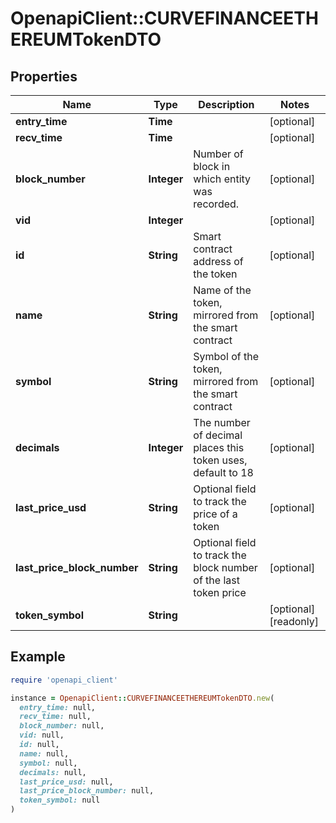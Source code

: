 # OpenapiClient::CURVEFINANCEETHEREUMTokenDTO

## Properties

| Name | Type | Description | Notes |
| ---- | ---- | ----------- | ----- |
| **entry_time** | **Time** |  | [optional] |
| **recv_time** | **Time** |  | [optional] |
| **block_number** | **Integer** | Number of block in which entity was recorded. | [optional] |
| **vid** | **Integer** |  | [optional] |
| **id** | **String** | Smart contract address of the token | [optional] |
| **name** | **String** | Name of the token, mirrored from the smart contract | [optional] |
| **symbol** | **String** | Symbol of the token, mirrored from the smart contract | [optional] |
| **decimals** | **Integer** | The number of decimal places this token uses, default to 18 | [optional] |
| **last_price_usd** | **String** | Optional field to track the price of a token | [optional] |
| **last_price_block_number** | **String** | Optional field to track the block number of the last token price  | [optional] |
| **token_symbol** | **String** |  | [optional][readonly] |

## Example

```ruby
require 'openapi_client'

instance = OpenapiClient::CURVEFINANCEETHEREUMTokenDTO.new(
  entry_time: null,
  recv_time: null,
  block_number: null,
  vid: null,
  id: null,
  name: null,
  symbol: null,
  decimals: null,
  last_price_usd: null,
  last_price_block_number: null,
  token_symbol: null
)
```

